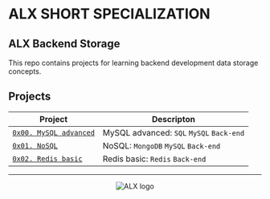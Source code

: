 # ALX SHORT SPECIALIZATION

## ALX Backend Storage

This repo contains projects for learning backend development data storage concepts.

## Projects

| Project | Descripton |
| ------- | ---------- |
| [`0x00. MySQL advanced`](0x00-MySQL_Advanced) | MySQL advanced: `SQL` `MySQL` `Back-end` |
| [`0x01. NoSQL`](0x01-NoSQL) | NoSQL: `MongoDB` `MySQL` `Back-end` |
| [`0x02. Redis basic`](0x02-redis_basic) | Redis basic: `Redis` `Back-end` |
---
<div align="center">
  <img src="https://lh3.googleusercontent.com/vH1HTHhq7BIEuhIDuEc2Wrc2LgZigsJEWDR56ALuDFRZv9-jqCgHNHuBHIB-fLrrbwp7tJ8b7qeIJo0VtHUh=s0" alt="ALX logo">
</div>
